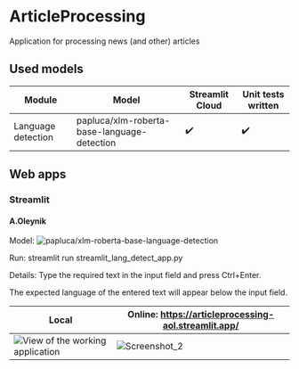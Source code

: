 # ArticleProcessing

Application for processing news (and other) articles

## Used models
Module | Model | Streamlit Cloud | Unit tests written
-|-|-|-
Language detection | papluca/xlm-roberta-base-language-detection | ✔️ | ✔️
## Web apps

### Streamlit

#### A.Oleynik
Model: ![papluca/xlm-roberta-base-language-detection](https://huggingface.co/papluca/xlm-roberta-base-language-detection)

Run: streamlit run streamlit_lang_detect_app.py

Details: Type the required text in the input field and press Ctrl+Enter.

The expected language of the entered text will appear below the input field.

| Local | Online: https://articleprocessing-aol.streamlit.app/|
|--|--|
| ![View of the working application](https://github.com/MyEvilpumpkin/ArticleProcessing/assets/13471304/8a4bfc0b-d6c1-48ce-977c-c26417b18556) | ![Screenshot_2](https://github.com/Al-ta-iR/ArticleProcessing-aol/assets/13471304/06043433-86ff-4cbe-812b-eacfe57c9bd0) |






